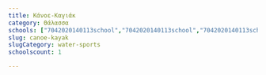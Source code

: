 ```yaml
---
title: Κάνοε-Καγιάκ
category: Θάλασσα
schools: ["7042020140113school","7042020140113school","7042020140113school"]
slug: canoe-kayak
slugCategory: water-sports
schoolscount: 1

---
```




